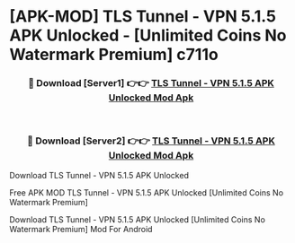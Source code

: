 # [APK-MOD] TLS Tunnel - VPN 5.1.5 APK Unlocked - [Unlimited Coins No Watermark Premium] c711o



<div align="center">
<h3>🔴 Download [Server1] 👉👉 <a href="https://momento.my/?title=TLS_Tunnel_-_VPN_5.1.5_APK_Unlocked">TLS Tunnel - VPN 5.1.5 APK Unlocked Mod Apk</a></h3><br>

<h3>🔴 Download [Server2] 👉👉 <a href="https://momento.my/?title=TLS_Tunnel_-_VPN_5.1.5_APK_Unlocked">TLS Tunnel - VPN 5.1.5 APK Unlocked Mod Apk</a></h3>
</div>



Download TLS Tunnel - VPN 5.1.5 APK Unlocked 

Free APK MOD TLS Tunnel - VPN 5.1.5 APK Unlocked [Unlimited Coins No Watermark Premium]

Download TLS Tunnel - VPN 5.1.5 APK Unlocked [Unlimited Coins No Watermark Premium] Mod For Android
